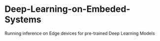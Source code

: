 # Deep-Learning-on-Embeded-Systems
Running inference on Edge devices for pre-trained Deep Learning Models
